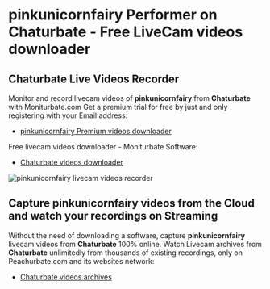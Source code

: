 # pinkunicornfairy Performer on Chaturbate - Free LiveCam videos downloader

## Chaturbate Live Videos Recorder

Monitor and record livecam videos of **pinkunicornfairy** from **Chaturbate** with Moniturbate.com
Get a premium trial for free by just and only registering with your Email address:
* [pinkunicornfairy Premium videos downloader](https://moniturbate.com/request-demo-licence-key.html)

Free livecam videos downloader - Moniturbate Software:
* [Chaturbate videos downloader](https://moniturbate.com/moniturbate-download-software.html)

![pinkunicornfairy livecam videos recorder](https://peachurnet.com/templates/moniturbate-software.png)


## Capture pinkunicornfairy videos from the Cloud and watch your recordings on Streaming

Without the need of downloading a software, capture **pinkunicornfairy** livecam videos from **Chaturbate** 100% online.
Watch Livecam archives from **Chaturbate** unlimitedly from thousands of existing recordings, only on Peachurbate.com and its websites network:
* [Chaturbate videos archives](https://peachurnet.com/)